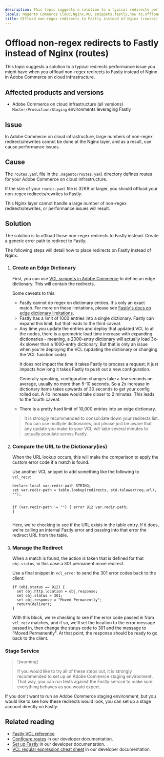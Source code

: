 ```yaml
---
description: This topic suggests a solution to a typical redirects performance issue you might have when you offload non-regex redirects to Fastly instead of Nginx in Adobe Commerce on cloud infrastructure.
labels: Magento Commerce Cloud,Nginx,VCL snippets,fastly,how to,offload,performance,redirects,regex,routes,Adobe Commerce,cloud infrastructure
title: Offload non-regex redirects to Fastly instead of Nginx (routes)
---
```


# Offload non-regex redirects to Fastly instead of Nginx (routes)

This topic suggests a solution to a typical redirects performance issue you might have when you offload non-regex redirects to Fastly instead of Nginx in Adobe Commerce on cloud infrastructure.

## Affected products and versions

* Adobe Commerce on cloud infrastructure (all versions) `Master/Production/Staging` environments leveraging Fastly

## Issue

In Adobe Commerce on cloud infrastructure, large numbers of non-regex redirects/rewrites cannot be done at the Nginx layer, and as a result, can cause performance issues.

## Cause

The `routes.yaml` file in the `.magento/routes.yaml` directory defines routes for your Adobe Commerce on cloud infrastructure.

If the size of your `routes.yaml` file is 32KB or larger, you should offload your non-regex redirects/rewrites to Fastly.

This Nginx layer cannot handle a large number of non-regex redirects/rewrites, or performance issues will result.

## Solution

The solution is to offload those non-regex redirects to Fastly instead. Create a generic error path to redirect to Fastly.

The following steps will detail how to place redirects on Fastly instead of Nginx.

<ol><li>
<h3>Create an Edge Dictionary</h3>
<p>First, you can use <a href="https://devdocs.magento.com/guides/v2.3/cloud/cdn/cloud-vcl-custom-snippets.html">VCL snippets in Adobe Commerce</a> to define an edge dictionary. This will contain the redirects.</p>
<p>Some caveats to this:</p>
<ul>
<li>Fastly cannot do regex on dictionary entries. It's only an exact match. For more on these limitations, please see <a href="https://docs.fastly.com/guides/edge-dictionaries/about-edge-dictionaries#limitations-and-considerations">Fastly's docs on edge dictionary limitations</a>.</li>
<li>Fastly has a limit of 1000 entries into a single dictionary. Fastly can expand this limit, but that leads to the third caveat.</li>
<li>Any time you update the entries and deploy that updated VCL to all the nodes, there is a geometric load time increase with expanding dictionaries - meaning, a 2000-entry dictionary will actually load 3x-4x slower than a 1000-entry dictionary. But that is only an issue when you're deploying the VCL (updating the dictionary or changing the VCL function code).
<p>It does not impact the time it takes Fastly to process a request; it just impacts how long it takes Fastly to push out a new configuration.</p>
<p>Generally speaking, configuration changes take a few seconds on average, usually no more than 5-10 seconds. So a 2x increase in dictionary items takes upwards of 30 seconds to get your config rolled out. A 4x increase would take closer to 2 minutes. This leads to the fourth caveat.</p>
</li>
<li>There is a pretty hard limit of 10,000 entries into an edge dictionary.</li>
</ul>
<div class="info"><blockquote>It is strongly recommended to consolidate down your redirects list. You can use multiple dictionaries, but please just be aware that any update you make to your VCL will take several minutes to actually populate across Fastly.</blockquote></div>
</li><li>
<h3>Compare the URL to the Dictionary(ies)</h3>
<p>When the URL lookup occurs, this will make the comparison to apply the custom error code if a match is found.</p>
<p>Use another VCL snippet to add something like the following to <code class="language-php">vcl_recv</code>:</p>
<pre><code class="language-php">declare local var.redir-path STRING;
set var.redir-path = table.lookup(redirects, std.tolower(req.url), "");

if (var.redir-path != "") {
  error 912 var.redir-path;
}</code></pre>
<p>Here, we're checking to see if the URL exists in the table entry. If it does, we're calling an internal Fastly error and passing into that error the redirect URL from the table.</p>
</li><li>
<h3>Manage the Redirect</h3>
<p>When a match is found, the action is taken that is defined for that <code class="language-php">obj.status</code>, in this case a 301 permanent move redirect.</p>
<p>Use a final snippet in <code class="language-php">vcl_error</code> to send the 301 error codes back to the client:</p>
<pre><code class="language-php">if (obj.status == 912) {
  set obj.http.location = obj.response;
  set obj.status = 301;
  set obj.response = "Moved Permanently";
  return(deliver);
}</code></pre>
<p>With this block, we're checking to see if the error code passed in from <code class="language-php">vcl_recv</code> matches, and if so, we'll set the location to the error message passed in, then change the status code to 301 and the message to "Moved Permanently". At that point, the response should be ready to go back to the client.</p>
</li></ol>

### Stage Service

>![warning]
>
>If you would like to try all of these steps out, it is strongly recommended to set up an Adobe Commerce staging environment. That way, you can run tests against the Fastly service to make sure everything behaves as you would expect.

If you don't want to run an Adobe Commerce staging environment, but you would like to see how these redirects would look, you can set up a stage account directly on Fastly.

## Related reading

* [Fastly VCL reference](https://docs.fastly.com/vcl/)
* [Configure routes](https://devdocs.magento.com/guides/v2.3/cloud/project/project-conf-files_routes.html) in our developer documentation.
* [Set up Fastly](https://devdocs.magento.com/guides/v2.3/cloud/cdn/configure-fastly.html) in our developer documentation.
* [VCL regular expression cheat sheet](https://docs.fastly.com/en/guides/vcl-regular-expression-cheat-sheet) in our developer documentation.